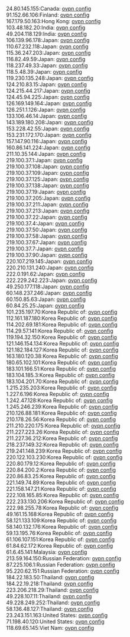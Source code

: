 24.80.145.155:Canada: [ovpn config](vpn/24_80_145_155.ovpn)  
91.152.66.106:Finland: [ovpn config](vpn/91_152_66_106.ovpn)  
167.179.50.163:Hong Kong: [ovpn config](vpn/167_179_50_163.ovpn)  
103.48.182.20:India: [ovpn config](vpn/103_48_182_20.ovpn)  
49.204.118.129:India: [ovpn config](vpn/49_204_118_129.ovpn)  
106.139.96.178:Japan: [ovpn config](vpn/106_139_96_178.ovpn)  
110.67.232.118:Japan: [ovpn config](vpn/110_67_232_118.ovpn)  
115.36.247.203:Japan: [ovpn config](vpn/115_36_247_203.ovpn)  
116.82.49.59:Japan: [ovpn config](vpn/116_82_49_59.ovpn)  
118.237.49.33:Japan: [ovpn config](vpn/118_237_49_33.ovpn)  
118.5.48.39:Japan: [ovpn config](vpn/118_5_48_39.ovpn)  
119.230.135.248:Japan: [ovpn config](vpn/119_230_135_248.ovpn)  
124.210.83.15:Japan: [ovpn config](vpn/124_210_83_15.ovpn)  
124.215.44.217:Japan: [ovpn config](vpn/124_215_44_217.ovpn)  
124.45.94.225:Japan: [ovpn config](vpn/124_45_94_225.ovpn)  
126.169.149.164:Japan: [ovpn config](vpn/126_169_149_164.ovpn)  
126.251.1.126:Japan: [ovpn config](vpn/126_251_1_126.ovpn)  
133.106.46.14:Japan: [ovpn config](vpn/133_106_46_14.ovpn)  
143.189.180.208:Japan: [ovpn config](vpn/143_189_180_208.ovpn)  
153.228.42.55:Japan: [ovpn config](vpn/153_228_42_55.ovpn)  
153.231.172.170:Japan: [ovpn config](vpn/153_231_172_170.ovpn)  
157.147.90.116:Japan: [ovpn config](vpn/157_147_90_116.ovpn)  
160.86.141.224:Japan: [ovpn config](vpn/160_86_141_224.ovpn)  
211.10.35.144:Japan: [ovpn config](vpn/211_10_35_144.ovpn)  
219.100.37.1:Japan: [ovpn config](vpn/219_100_37_1.ovpn)  
219.100.37.108:Japan: [ovpn config](vpn/219_100_37_108.ovpn)  
219.100.37.109:Japan: [ovpn config](vpn/219_100_37_109.ovpn)  
219.100.37.125:Japan: [ovpn config](vpn/219_100_37_125.ovpn)  
219.100.37.138:Japan: [ovpn config](vpn/219_100_37_138.ovpn)  
219.100.37.19:Japan: [ovpn config](vpn/219_100_37_19.ovpn)  
219.100.37.205:Japan: [ovpn config](vpn/219_100_37_205.ovpn)  
219.100.37.211:Japan: [ovpn config](vpn/219_100_37_211.ovpn)  
219.100.37.213:Japan: [ovpn config](vpn/219_100_37_213.ovpn)  
219.100.37.22:Japan: [ovpn config](vpn/219_100_37_22.ovpn)  
219.100.37.4:Japan: [ovpn config](vpn/219_100_37_4.ovpn)  
219.100.37.50:Japan: [ovpn config](vpn/219_100_37_50.ovpn)  
219.100.37.58:Japan: [ovpn config](vpn/219_100_37_58.ovpn)  
219.100.37.67:Japan: [ovpn config](vpn/219_100_37_67.ovpn)  
219.100.37.7:Japan: [ovpn config](vpn/219_100_37_7.ovpn)  
219.100.37.90:Japan: [ovpn config](vpn/219_100_37_90.ovpn)  
220.107.219.145:Japan: [ovpn config](vpn/220_107_219_145.ovpn)  
220.210.131.240:Japan: [ovpn config](vpn/220_210_131_240.ovpn)  
222.0.191.62:Japan: [ovpn config](vpn/222_0_191_62.ovpn)  
222.229.242.223:Japan: [ovpn config](vpn/222_229_242_223.ovpn)  
49.250.177.118:Japan: [ovpn config](vpn/49_250_177_118.ovpn)  
60.148.237.246:Japan: [ovpn config](vpn/60_148_237_246.ovpn)  
60.150.85.63:Japan: [ovpn config](vpn/60_150_85_63.ovpn)  
60.84.25.25:Japan: [ovpn config](vpn/60_84_25_25.ovpn)  
101.235.197.70:Korea Republic of: [ovpn config](vpn/101_235_197_70.ovpn)  
112.161.187.180:Korea Republic of: [ovpn config](vpn/112_161_187_180.ovpn)  
114.202.69.181:Korea Republic of: [ovpn config](vpn/114_202_69_181.ovpn)  
114.29.57.141:Korea Republic of: [ovpn config](vpn/114_29_57_141.ovpn)  
119.194.32.150:Korea Republic of: [ovpn config](vpn/119_194_32_150.ovpn)  
121.146.154.134:Korea Republic of: [ovpn config](vpn/121_146_154_134.ovpn)  
121.182.184.127:Korea Republic of: [ovpn config](vpn/121_182_184_127.ovpn)  
163.180.120.38:Korea Republic of: [ovpn config](vpn/163_180_120_38.ovpn)  
180.65.102.101:Korea Republic of: [ovpn config](vpn/180_65_102_101.ovpn)  
183.101.166.51:Korea Republic of: [ovpn config](vpn/183_101_166_51.ovpn)  
183.104.185.3:Korea Republic of: [ovpn config](vpn/183_104_185_3.ovpn)  
183.104.201.70:Korea Republic of: [ovpn config](vpn/183_104_201_70.ovpn)  
1.215.235.203:Korea Republic of: [ovpn config](vpn/1_215_235_203.ovpn)  
1.227.6.196:Korea Republic of: [ovpn config](vpn/1_227_6_196.ovpn)  
1.242.47.128:Korea Republic of: [ovpn config](vpn/1_242_47_128.ovpn)  
1.245.246.239:Korea Republic of: [ovpn config](vpn/1_245_246_239.ovpn)  
210.126.88.181:Korea Republic of: [ovpn config](vpn/210_126_88_181.ovpn)  
210.178.26.56:Korea Republic of: [ovpn config](vpn/210_178_26_56.ovpn)  
211.210.220.175:Korea Republic of: [ovpn config](vpn/211_210_220_175.ovpn)  
211.227.223.26:Korea Republic of: [ovpn config](vpn/211_227_223_26.ovpn)  
211.227.36.212:Korea Republic of: [ovpn config](vpn/211_227_36_212.ovpn)  
218.237.149.32:Korea Republic of: [ovpn config](vpn/218_237_149_32.ovpn)  
219.241.148.239:Korea Republic of: [ovpn config](vpn/219_241_148_239.ovpn)  
220.122.103.230:Korea Republic of: [ovpn config](vpn/220_122_103_230.ovpn)  
220.80.179.12:Korea Republic of: [ovpn config](vpn/220_80_179_12.ovpn)  
220.84.200.2:Korea Republic of: [ovpn config](vpn/220_84_200_2.ovpn)  
220.86.83.25:Korea Republic of: [ovpn config](vpn/220_86_83_25.ovpn)  
221.149.74.89:Korea Republic of: [ovpn config](vpn/221_149_74_89.ovpn)  
221.158.147.21:Korea Republic of: [ovpn config](vpn/221_158_147_21.ovpn)  
222.108.165.85:Korea Republic of: [ovpn config](vpn/222_108_165_85.ovpn)  
222.233.130.206:Korea Republic of: [ovpn config](vpn/222_233_130_206.ovpn)  
222.98.255.78:Korea Republic of: [ovpn config](vpn/222_98_255_78.ovpn)  
49.161.15.168:Korea Republic of: [ovpn config](vpn/49_161_15_168.ovpn)  
58.121.133.109:Korea Republic of: [ovpn config](vpn/58_121_133_109.ovpn)  
58.140.132.176:Korea Republic of: [ovpn config](vpn/58_140_132_176.ovpn)  
59.13.195.76:Korea Republic of: [ovpn config](vpn/59_13_195_76.ovpn)  
61.106.107.151:Korea Republic of: [ovpn config](vpn/61_106_107_151.ovpn)  
61.84.62.172:Korea Republic of: [ovpn config](vpn/61_84_62_172.ovpn)  
61.6.45.141:Malaysia: [ovpn config](vpn/61_6_45_141.ovpn)  
213.59.164.150:Russian Federation: [ovpn config](vpn/213_59_164_150.ovpn)  
87.225.106.1:Russian Federation: [ovpn config](vpn/87_225_106_1.ovpn)  
95.220.62.151:Russian Federation: [ovpn config](vpn/95_220_62_151.ovpn)  
184.22.183.50:Thailand: [ovpn config](vpn/184_22_183_50.ovpn)  
184.22.19.218:Thailand: [ovpn config](vpn/184_22_19_218.ovpn)  
223.206.218.29:Thailand: [ovpn config](vpn/223_206_218_29.ovpn)  
49.228.107.11:Thailand: [ovpn config](vpn/49_228_107_11.ovpn)  
49.228.249.252:Thailand: [ovpn config](vpn/49_228_249_252.ovpn)  
58.136.48.127:Thailand: [ovpn config](vpn/58_136_48_127.ovpn)  
23.243.151.163:United States: [ovpn config](vpn/23_243_151_163.ovpn)  
71.198.40.120:United States: [ovpn config](vpn/71_198_40_120.ovpn)  
118.69.65.145:Viet Nam: [ovpn config](vpn/118_69_65_145.ovpn)  
